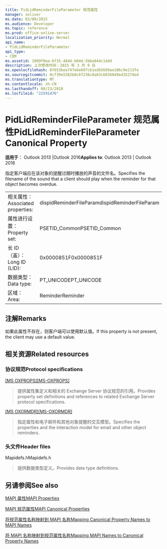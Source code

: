```yaml
---
title: PidLidReminderFileParameter 规范属性
manager: soliver
ms.date: 03/09/2015
ms.audience: Developer
ms.topic: reference
ms.prod: office-online-server
localization_priority: Normal
api_name:
- PidLidReminderFileParameter
api_type:
- COM
ms.assetid: 1009f0ea-6f35-484d-b04d-5b6e844c14dd
description: 上次修改时间：2015 年 3 月 9 日
ms.openlocfilehash: 07653bea747e6e697cb1edb5669ae106c9e213fe
ms.sourcegitcommit: 0cf39e5382b8c6f236c8a63c6036849ed3527ded
ms.translationtype: MT
ms.contentlocale: zh-CN
ms.lasthandoff: 08/23/2018
ms.locfileid: "22591476"
---
```

# <a name="pidlidreminderfileparameter-canonical-property"></a><span data-ttu-id="1ba6a-103">PidLidReminderFileParameter 规范属性</span><span class="sxs-lookup"><span data-stu-id="1ba6a-103">PidLidReminderFileParameter Canonical Property</span></span>

  
  
<span data-ttu-id="1ba6a-104">**适用于**： Outlook 2013 |Outlook 2016</span><span class="sxs-lookup"><span data-stu-id="1ba6a-104">**Applies to**: Outlook 2013 | Outlook 2016</span></span> 
  
<span data-ttu-id="1ba6a-105">指定客户端应在该对象的提醒过期时播放的声音的文件名。</span><span class="sxs-lookup"><span data-stu-id="1ba6a-105">Specifies the filename of the sound that a client should play when the reminder for that object becomes overdue.</span></span>
  
|||
|:-----|:-----|
|<span data-ttu-id="1ba6a-106">相关属性：</span><span class="sxs-lookup"><span data-stu-id="1ba6a-106">Associated properties:</span></span>  <br/> |<span data-ttu-id="1ba6a-107">dispidReminderFileParam</span><span class="sxs-lookup"><span data-stu-id="1ba6a-107">dispidReminderFileParam</span></span>  <br/> |
|<span data-ttu-id="1ba6a-108">属性进行设置：</span><span class="sxs-lookup"><span data-stu-id="1ba6a-108">Property set:</span></span>  <br/> |<span data-ttu-id="1ba6a-109">PSETID_Common</span><span class="sxs-lookup"><span data-stu-id="1ba6a-109">PSETID_Common</span></span>  <br/> |
|<span data-ttu-id="1ba6a-110">长 ID （盖）：</span><span class="sxs-lookup"><span data-stu-id="1ba6a-110">Long ID (LID):</span></span>  <br/> |<span data-ttu-id="1ba6a-111">0x0000851F</span><span class="sxs-lookup"><span data-stu-id="1ba6a-111">0x0000851F</span></span>  <br/> |
|<span data-ttu-id="1ba6a-112">数据类型：</span><span class="sxs-lookup"><span data-stu-id="1ba6a-112">Data type:</span></span>  <br/> |<span data-ttu-id="1ba6a-113">PT_UNICODE</span><span class="sxs-lookup"><span data-stu-id="1ba6a-113">PT_UNICODE</span></span>  <br/> |
|<span data-ttu-id="1ba6a-114">区域：</span><span class="sxs-lookup"><span data-stu-id="1ba6a-114">Area:</span></span>  <br/> |<span data-ttu-id="1ba6a-115">Reminder</span><span class="sxs-lookup"><span data-stu-id="1ba6a-115">Reminder</span></span>  <br/> |
   
## <a name="remarks"></a><span data-ttu-id="1ba6a-116">注解</span><span class="sxs-lookup"><span data-stu-id="1ba6a-116">Remarks</span></span>

<span data-ttu-id="1ba6a-117">如果此属性不存在，则客户端可以使用默认值。</span><span class="sxs-lookup"><span data-stu-id="1ba6a-117">If this property is not present, the client may use a default value.</span></span>
  
## <a name="related-resources"></a><span data-ttu-id="1ba6a-118">相关资源</span><span class="sxs-lookup"><span data-stu-id="1ba6a-118">Related resources</span></span>

### <a name="protocol-specifications"></a><span data-ttu-id="1ba6a-119">协议规范</span><span class="sxs-lookup"><span data-stu-id="1ba6a-119">Protocol specifications</span></span>

<span data-ttu-id="1ba6a-120">[[MS OXPROPS]](http://msdn.microsoft.com/library/f6ab1613-aefe-447d-a49c-18217230b148%28Office.15%29.aspx)</span><span class="sxs-lookup"><span data-stu-id="1ba6a-120">[[MS-OXPROPS]](http://msdn.microsoft.com/library/f6ab1613-aefe-447d-a49c-18217230b148%28Office.15%29.aspx)</span></span>
  
> <span data-ttu-id="1ba6a-121">提供属性集定义和相关的 Exchange Server 协议规范的引用。</span><span class="sxs-lookup"><span data-stu-id="1ba6a-121">Provides property set definitions and references to related Exchange Server protocol specifications.</span></span>
    
<span data-ttu-id="1ba6a-122">[[MS OXORMDR]](http://msdn.microsoft.com/library/5454ebcc-e5d1-4da8-a598-d393b101caab%28Office.15%29.aspx)</span><span class="sxs-lookup"><span data-stu-id="1ba6a-122">[[MS-OXORMDR]](http://msdn.microsoft.com/library/5454ebcc-e5d1-4da8-a598-d393b101caab%28Office.15%29.aspx)</span></span>
  
> <span data-ttu-id="1ba6a-123">指定属性和电子邮件和其他对象提醒的交互模型。</span><span class="sxs-lookup"><span data-stu-id="1ba6a-123">Specifies the properties and the interaction model for email and other object reminders.</span></span>
    
### <a name="header-files"></a><span data-ttu-id="1ba6a-124">头文件</span><span class="sxs-lookup"><span data-stu-id="1ba6a-124">Header files</span></span>

<span data-ttu-id="1ba6a-125">Mapidefs.h</span><span class="sxs-lookup"><span data-stu-id="1ba6a-125">Mapidefs.h</span></span>
  
> <span data-ttu-id="1ba6a-126">提供数据类型定义。</span><span class="sxs-lookup"><span data-stu-id="1ba6a-126">Provides data type definitions.</span></span>
    
## <a name="see-also"></a><span data-ttu-id="1ba6a-127">另请参阅</span><span class="sxs-lookup"><span data-stu-id="1ba6a-127">See also</span></span>



[<span data-ttu-id="1ba6a-128">MAPI 属性</span><span class="sxs-lookup"><span data-stu-id="1ba6a-128">MAPI Properties</span></span>](mapi-properties.md)
  
[<span data-ttu-id="1ba6a-129">MAPI 规范属性</span><span class="sxs-lookup"><span data-stu-id="1ba6a-129">MAPI Canonical Properties</span></span>](mapi-canonical-properties.md)
  
[<span data-ttu-id="1ba6a-130">将规范属性名称映射到 MAPI 名称</span><span class="sxs-lookup"><span data-stu-id="1ba6a-130">Mapping Canonical Property Names to MAPI Names</span></span>](mapping-canonical-property-names-to-mapi-names.md)
  
[<span data-ttu-id="1ba6a-131">将 MAPI 名称映射到规范属性名称</span><span class="sxs-lookup"><span data-stu-id="1ba6a-131">Mapping MAPI Names to Canonical Property Names</span></span>](mapping-mapi-names-to-canonical-property-names.md)

